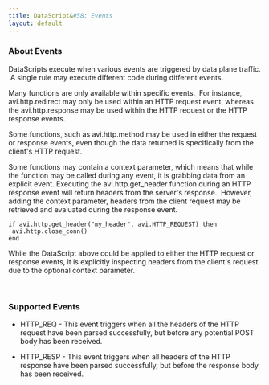 ```yaml
---
title: DataScript&#58; Events
layout: default
---
```

### About Events

DataScripts execute when various events are triggered by data plane traffic.  A single rule may execute different code during different events.

Many functions are only available within specific events.  For instance, avi.http.redirect may only be used within an HTTP request event, whereas the avi.http.response may be used within the HTTP request or the HTTP response events.

Some functions, such as avi.http.method may be used in either the request or response events, even though the data returned is specifically from the client's HTTP request.

Some functions may contain a context parameter, which means that while the function may be called during any event, it is grabbing data from an explicit event. Executing the avi.http.get_header function during an HTTP response event will return headers from the server's response.  However, adding the context parameter, headers from the client request may be retrieved and evaluated during the response event.
<pre><code class="language-lua">if avi.http.get_header("my_header", avi.HTTP_REQUEST) then
 avi.http.close_conn()
end</code></pre>

While the DataScript above could be applied to either the HTTP request or response events, it is explicitly inspecting headers from the client's request due to the optional context parameter.

 

### Supported Events

* HTTP_REQ - This event triggers when all the headers of the HTTP request have been parsed successfully, but before any potential POST body has been received.

* HTTP_RESP - This event triggers when all headers of the HTTP response have been parsed successfully, but before the response body has been received.